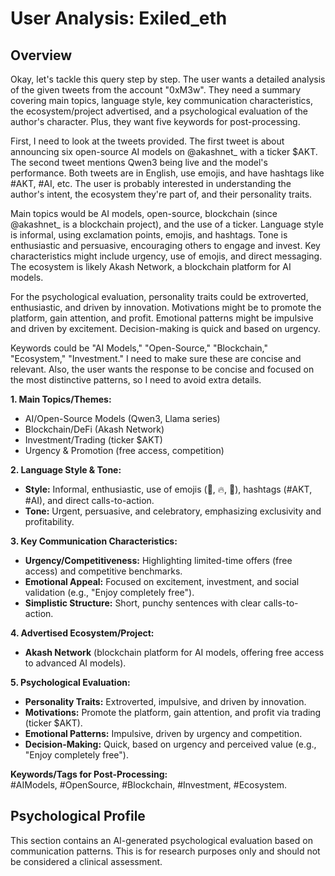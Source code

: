 # User Analysis: Exiled_eth

## Overview

<think>
Okay, let's tackle this query step by step. The user wants a detailed analysis of the given tweets from the account "0xM3w". They need a summary covering main topics, language style, key communication characteristics, the ecosystem/project advertised, and a psychological evaluation of the author's character. Plus, they want five keywords for post-processing.

First, I need to look at the tweets provided. The first tweet is about announcing six open-source AI models on @akashnet_ with a ticker $AKT. The second tweet mentions Qwen3 being live and the model's performance. Both tweets are in English, use emojis, and have hashtags like #AKT, #AI, etc. The user is probably interested in understanding the author's intent, the ecosystem they're part of, and their personality traits.

Main topics would be AI models, open-source, blockchain (since @akashnet_ is a blockchain project), and the use of a ticker. Language style is informal, using exclamation points, emojis, and hashtags. Tone is enthusiastic and persuasive, encouraging others to engage and invest. Key characteristics might include urgency, use of emojis, and direct messaging. The ecosystem is likely Akash Network, a blockchain platform for AI models. 

For the psychological evaluation, personality traits could be extroverted, enthusiastic, and driven by innovation. Motivations might be to promote the platform, gain attention, and profit. Emotional patterns might be impulsive and driven by excitement. Decision-making is quick and based on urgency.

Keywords could be "AI Models," "Open-Source," "Blockchain," "Ecosystem," "Investment." I need to make sure these are concise and relevant. Also, the user wants the response to be concise and focused on the most distinctive patterns, so I need to avoid extra details.
</think>

**1. Main Topics/Themes:**  
- AI/Open-Source Models (Qwen3, Llama series)  
- Blockchain/DeFi (Akash Network)  
- Investment/Trading (ticker $AKT)  
- Urgency & Promotion (free access, competition)  

**2. Language Style & Tone:**  
- **Style:** Informal, enthusiastic, use of emojis (🚨, 🔥, 📸), hashtags (#AKT, #AI), and direct calls-to-action.  
- **Tone:** Urgent, persuasive, and celebratory, emphasizing exclusivity and profitability.  

**3. Key Communication Characteristics:**  
- **Urgency/Competitiveness:** Highlighting limited-time offers (free access) and competitive benchmarks.  
- **Emotional Appeal:** Focused on excitement, investment, and social validation (e.g., "Enjoy completely free").  
- **Simplistic Structure:** Short, punchy sentences with clear calls-to-action.  

**4. Advertised Ecosystem/Project:**  
- **Akash Network** (blockchain platform for AI models, offering free access to advanced AI models).  

**5. Psychological Evaluation:**  
- **Personality Traits:** Extroverted, impulsive, and driven by innovation.  
- **Motivations:** Promote the platform, gain attention, and profit via trading (ticker $AKT).  
- **Emotional Patterns:** Impulsive, driven by urgency and competition.  
- **Decision-Making:** Quick, based on urgency and perceived value (e.g., "Enjoy completely free").  

**Keywords/Tags for Post-Processing:**  
#AIModels, #OpenSource, #Blockchain, #Investment, #Ecosystem.

## Psychological Profile

This section contains an AI-generated psychological evaluation based on communication patterns. This is for research purposes only and should not be considered a clinical assessment.